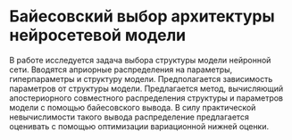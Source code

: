 # Байесовский выбор архитектуры нейросетевой модели

В работе исследуется задача выбора структуры модели нейронной сети. Вводятся априорные распределения на параметры, гиперпараметры и структуру модели. Предполагается зависимость параметров от структуры модели.  Предлагается метод, вычисляющий апостериорного совместного распределения структуры и параметров модели с помощью байесовского вывода. В силу практической невычислимости такого вывода распределение предлагается оценивать с помощью оптимизации вариационной нижней оценки.

